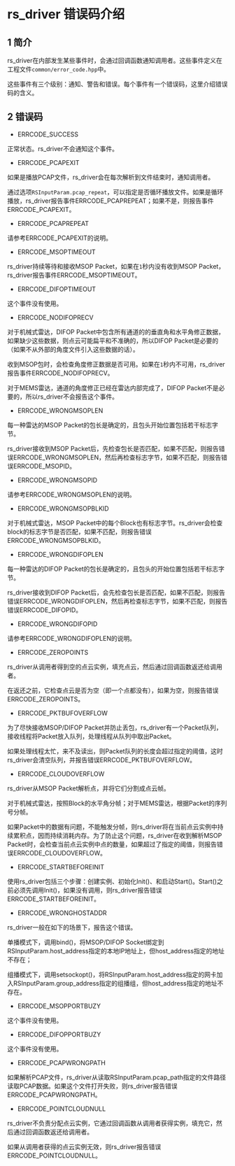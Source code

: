 # rs_driver 错误码介绍



## 1 简介

rs_driver在内部发生某些事件时，会通过回调函数通知调用者。这些事件定义在工程文件`common/error_code.hpp`中。

这些事件有三个级别：通知、警告和错误。每个事件有一个错误码，这里介绍错误码的含义。



## 2 错误码

+ ERRCODE_SUCCESS 

正常状态。rs_driver不会通知这个事件。

+ ERRCODE_PCAPEXIT 

如果是播放PCAP文件，rs_driver会在每次解析到文件结束时，通知调用者。

通过选项`RSInputParam.pcap_repeat`，可以指定是否循环播放文件。如果是循环播放，rs_driver报告事件ERRCODE_PCAPREPEAT；如果不是，则报告事件ERRCODE_PCAPEXIT。

+ ERRCODE_PCAPREPEAT

请参考ERRCODE_PCAPEXIT的说明。

+ ERRCODE_MSOPTIMEOUT 

rs_driver持续等待和接收MSOP Packet，如果在`1`秒内没有收到MSOP Packet，rs_driver报告事件ERRCODE_MSOPTIMEOUT。

+ ERRCODE_DIFOPTIMEOUT

这个事件没有使用。

+ ERRCODE_NODIFOPRECV

对于机械式雷达，DIFOP Packet中包含所有通道的的垂直角和水平角修正数据，如果缺少这些数据，则点云可能扁平和不准确的，所以DIFOP Packet是必要的（如果不从外部的角度文件引入这些数据的话）。

收到MSOP包时，会检查角度修正数据是否可用。如果在`1`秒内不可用，rs_driver报告事件ERRCODE_NODIFOPRECV。

对于MEMS雷达，通道的角度修正已经在雷达内部完成了，DIFOP Packet不是必要的，所以rs_driver不会报告这个事件。

+ ERRCODE_WRONGMSOPLEN

每一种雷达的MSOP Packet的包长是确定的，且包头开始位置包括若干标志字节。

rs_driver接收到MSOP Packet后，先检查包长是否匹配，如果不匹配，则报告错误ERRCODE_WRONGMSOPLEN，然后再检查标志字节，如果不匹配，则报告错误ERRCODE_MSOPID。

+ ERRCODE_WRONGMSOPID

请参考ERRCODE_WRONGMSOPLEN的说明。

+ ERRCODE_WRONGMSOPBLKID

对于机械式雷达，MSOP Packet中的每个Block也有标志字节。rs_driver会检查block的标志字节是否匹配，如果不匹配，则报告错误ERRCODE_WRONGMSOPBLKID。

+ ERRCODE_WRONGDIFOPLEN

每一种雷达的DIFOP Packet的包长是确定的，且包头的开始位置包括若干标志字节。

rs_driver接收到DIFOP Packet后，会先检查包长是否匹配，如果不匹配，则报告错误ERRCODE_WRONGDIFOPLEN，然后再检查标志字节，如果不匹配，则报告错误ERRCODE_DIFOPID。

+ ERRCODE_WRONGDIFOPID

请参考ERRCODE_WRONGDIFOPLEN的说明。

+ ERRCODE_ZEROPOINTS

rs_driver从调用者得到空的点云实例，填充点云，然后通过回调函数返还给调用者。

在返还之前，它检查点云是否为空（即一个点都没有），如果为空，则报告错误ERRCODE_ZEROPOINTS。

+ ERRCODE_PKTBUFOVERFLOW

为了尽快接收MSOP/DIFOP Packet并防止丢包，rs_driver有一个Packet队列，接收线程将Packet放入队列，处理线程从队列中取出Packet。

如果处理线程太忙，来不及读出，则Packet队列的长度会超过指定的阈值，这时rs_driver会清空队列，并报告错误ERRCODE_PKTBUFOVERFLOW。

+ ERRCODE_CLOUDOVERFLOW

rs_driver从MSOP Packet解析点，并将它们分割成点云帧。

对于机械式雷达，按照Block的水平角分帧；对于MEMS雷达，根据Packet的序列号分帧。

如果Packet中的数据有问题，不能触发分帧，则rs_driver将在当前点云实例中持续累积点，因而持续消耗内存。为了防止这个问题，rs_driver在收到解析MSOP Packet时，会检查当前点云实例中点的数量，如果超过了指定的阈值，则报告错误ERRCODE_CLOUDOVERFLOW。

+ ERRCODE_STARTBEFOREINIT

使用rs_driver包括三个步骤：创建实例、初始化Init()、和启动Start()。Start()之前必须先调用Init()，如果没有调用，则rs_driver报告错误ERRCODE_STARTBEFOREINIT。

+ ERRCODE_WRONGHOSTADDR

rs_driver一般在如下的场景下，报告这个错误。

单播模式下，调用bind()，将MSOP/DIFOP Socket绑定到RSInputParam.host_address指定的本地IP地址上，但host_address指定的地址不存在；

组播模式下，调用setsockopt()，将RSInputParam.host_address指定的网卡加入RSInputParam.group_address指定的组播组，但host_address指定的地址不存在。

+ ERRCODE_MSOPPORTBUZY

这个事件没有使用。

+ ERRCODE_DIFOPPORTBUZY

这个事件没有使用。

+ ERRCODE_PCAPWRONGPATH

如果解析PCAP文件，rs_driver从读取RSInputParam.pcap_path指定的文件路径读取PCAP数据。如果这个文件打开失败，则rs_driver报告错误ERRCODE_PCAPWRONGPATH。

+ ERRCODE_POINTCLOUDNULL

rs_driver不负责分配点云实例，它通过回调函数从调用者获得实例，填充它，然后通过回调函数返还给调用者。

如果从调用者获得的点云实例无效，则rs_driver报告错误ERRCODE_POINTCLOUDNULL。


